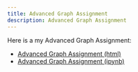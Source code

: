 ```yaml
---
title: Advanced Graph Assignment
description: Advanced Graph Assignment
---
```


Here is a my Advanced Graph Assignment:
- [Advanced Graph Assignment (html)](M3Graphing.html)
- [Advanced Graph Assignment (ipynb)](M3Graphing.ipynb)
